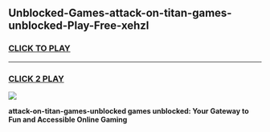 
## Unblocked-Games-attack-on-titan-games-unblocked-Play-Free-xehzl
<h3>
<a href="https://premium76.site?title=attack-on-titan-games-unblocked&ref=18A1">CLICK TO PLAY</a></h3>
<hr>

<h3>
<a href="https://premium76.site?title=attack-on-titan-games-unblocked&ref=18A1">CLICK 2 PLAY</a>
  
</h3>

<a href="https://premium76.site?title=attack-on-titan-games-unblocked&ref=18A1"><img src="https://clearcache.store/games.png"></a>


**attack-on-titan-games-unblocked games unblocked: Your Gateway to Fun and Accessible Online Gaming**
